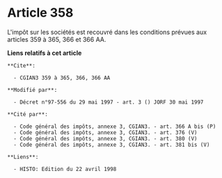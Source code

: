 # Article 358

L'impôt sur les sociétés est recouvré dans les conditions prévues aux articles 359 à 365, 366 et 366 AA.

**Liens relatifs à cet article**

	**Cite**:

	  - CGIAN3 359 à 365, 366, 366 AA

	**Modifié par**:

	  - Décret n°97-556 du 29 mai 1997 - art. 3 () JORF 30 mai 1997

	**Cité par**:

	  - Code général des impôts, annexe 3, CGIAN3. - art. 366 A bis (P)
	  - Code général des impôts, annexe 3, CGIAN3. - art. 376 (V)
	  - Code général des impôts, annexe 3, CGIAN3. - art. 380 (V)
	  - Code général des impôts, annexe 3, CGIAN3. - art. 381 bis (V)

	**Liens**:

	  - HISTO: Edition du 22 avril 1998
